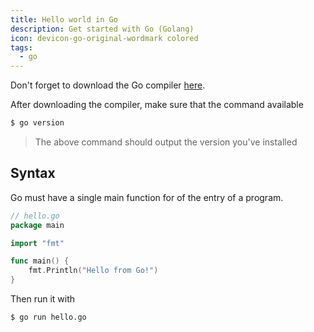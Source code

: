 ```yaml
---
title: Hello world in Go
description: Get started with Go (Golang)
icon: devicon-go-original-wordmark colored
tags:
  - go
---
```


Don't forget to download the Go compiler [here](https://go.dev/dl).

After downloading the compiler, make sure that the command available

```sh
$ go version
```

> The above command should output the version you've installed

## Syntax

Go must have a single main function for of the entry of a program.

```go
// hello.go
package main

import "fmt"

func main() {
    fmt.Println("Hello from Go!")
}
```

Then run it with

```sh
$ go run hello.go
```
